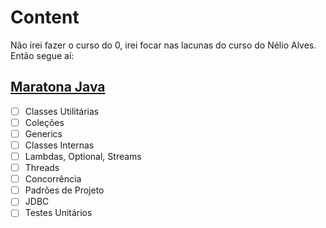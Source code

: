# Content

Não irei fazer o curso do 0, irei focar nas lacunas do curso do Nélio Alves. Então segue aí:

## [Maratona Java](https://youtube.com/playlist?list=PL62G310vn6nFIsOCC0H-C2infYgwm8SWW&si=5vCNT8RF-f1qrwO8)

- [ ] Classes Utilitárias
- [ ] Coleções
- [ ] Generics
- [ ] Classes Internas
- [ ] Lambdas, Optional, Streams
- [ ] Threads
- [ ] Concorrência
- [ ] Padrões de Projeto
- [ ] JDBC
- [ ] Testes Unitários
